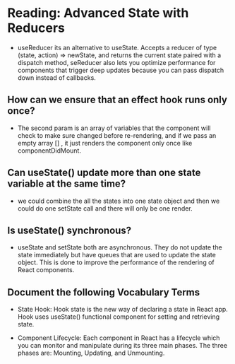# Reading: Advanced State with Reducers

* useReducer its an alternative to useState. Accepts a reducer of type (state, action) => newState, and returns the current state paired with a dispatch method, seReducer also lets you optimize performance for components that trigger deep updates because you can pass dispatch down instead of callbacks.

## How can we ensure that an effect hook runs only once?

* The second param is an array of variables that the component will check to make sure changed before re-rendering, and if we pass an empty array [] , it just renders the component only once like componentDidMount.

## Can useState() update more than one state variable at the same time?

* we could combine the all the states into one state object and then we could do one setState call and there will only be one render.

## Is useState() synchronous?

* useState and setState both are asynchronous. They do not update the state immediately but have queues that are used to update the state object. This is done to improve the performance of the rendering of React components.

## Document the following Vocabulary Terms

* State Hook: Hook state is the new way of declaring a state in React app. Hook uses useState() functional component for setting and retrieving state.

* Component Lifecycle: Each component in React has a lifecycle which you can monitor and manipulate during its three main phases. The three phases are: Mounting, Updating, and Unmounting.
